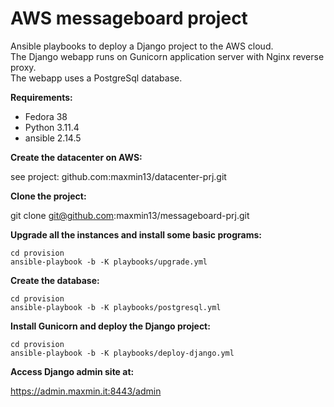 # AWS messageboard project

Ansible playbooks to deploy a Django project to the AWS cloud.</br>
The Django webapp runs on Gunicorn application server with Nginx reverse proxy.</br>
The webapp uses a PostgreSql database.</br>

**Requirements:**

- Fedora 38
- Python 3.11.4
- ansible 2.14.5

**Create the datacenter on AWS:**

see project: github.com:maxmin13/datacenter-prj.git

**Clone the project:**

git clone git@github.com:maxmin13/messageboard-prj.git

**Upgrade all the instances and install some basic programs:**

```
cd provision
ansible-playbook -b -K playbooks/upgrade.yml
```

**Create the database:**

```
cd provision
ansible-playbook -b -K playbooks/postgresql.yml
```

**Install Gunicorn and deploy the Django project:**

```
cd provision
ansible-playbook -b -K playbooks/deploy-django.yml
```

**Access Django admin site at:**

https://admin.maxmin.it:8443/admin

<br>
